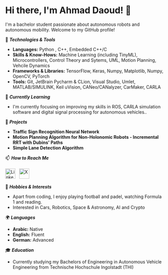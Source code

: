 # Hi there, I'm Ahmad Daoud! 👋

I'm a bachelor student passionate about autonomous robots and autonomous mobility. Welcome to my GitHub profile!

🔧 ***Technologies & Tools***
- **Languages:** Python , C++, Embedded C++/C
- **Skills & Know-Hows:** Machine Learning (including TinyML), Microcontrollers, Control Theory and Sytems, UML, Motion Planning, Vehcile Dynamics
- **Frameworks & Libraries:** TensorFlow, Keras, Numpy, Matplotlib, Numpy, OpenCV, PyTorch
- **Tools:** Git, JetBrain Pycharm & CLion, Visual Studio, Umlet, MATLAB/SIMULINK, Keil uVision, CANeo/CANalyzer, CarMaker, CARLA

🌱 ***Currently Learning***
- I'm currently focusing on improving my skills in ROS, CARLA simulation software and digital signal processing for autonomous vehicles..

🚀 ***Projects***
- **Traffic Sign Recognition Neural Network**
- **Motion Planning Algorithm for Non-Holonomic Robots - Incremental RRT with Dubins' Paths** 
- **Simple Lane Detection Algorithm**

📫 ***How to Reach Me***

<a href="https://www.linkedin.com/in/ahmad-h-daoud/"><img src="https://cdn.simpleicons.org/linkedin/0A66C2" alt="LinkedIn" width="32"></a> &nbsp;  <a href="https://x.com/Daoud_2003"><img src="https://cdn.simpleicons.org/x/000000" alt="X" width="32" style="margin-top: 5px;"></a>

🎨 ***Hobbies & Interests***
- Apart from coding, I enjoy playing football and padel, watching Formula 1 and reading.
- Interested in Cars, Robotics, Space & Astronomy, AI and Crypto

🌍 ***Languages***
- **Arabic:** Native
- **English:** Fluent
- **German:** Advanced

🎓 ***Education***
- Currently studying my Bachelors of Engineering in Autonomous Vehicle Engineering from Technische Hochschule Ingolstadt (THI)
